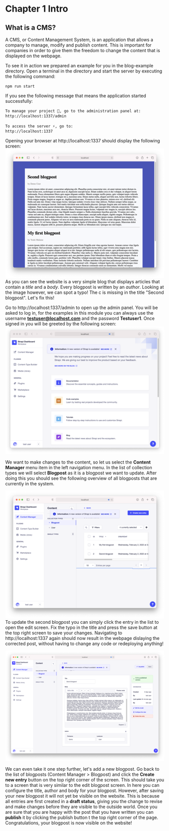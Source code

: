# Chapter 1 Intro 
## What is a CMS?
A CMS, or Content Management System, is an application that allows a company to manage, modify and publish content. This is important for companies in order to give them the freedom to change the content that is displayed on the webpage.

To see it in action we prepared an example for you in the blog-example directory. Open a terminal in the directory and start the server by executing the following command:

```
npm run start
```

If you see the following message that means the application started successfully:

```
To manage your project 🚀, go to the administration panel at:
http://localhost:1337/admin

To access the server ⚡️, go to:
http://localhost:1337
```

Opening your browser at http://localhost:1337 should display the following screen:
![the blog](./assets/blog_with_typo.png)
As you can see the website is a very simple blog that displays articles that contain a *title* and a *body*. Every blogpost is written by an *author*. Looking at the image however, we can spot a typo! The c is missing in the title "Second blogpost". Let's fix this!

Go to http://localhost:1337/admin to open up the admin panel. You will be asked to log in, for the examples in this module you can always use the username **testuser@localhost.com** and the password **Testuser1**. Once signed in you will be greeted by the following screen:
![the blog](./assets/welcome-screen.png)

We want to make changes to the content, so let us select the **Content Manager** menu item in the left navigation menu. In the list of collection types we will select **Blogpost** as it is a blogpost we want to update. After doing this you should see the following overview of all blogposts that are currently in the system.

![the blog](./assets/all_blogposts.png)
To update the second blogpost you can simply click the entry in the list to open the edit screen. Fix the typo in the title and press the save button at the top right screen to save your changes. Navigating to http://localhost:1337 again should now result in the webpage dislaying the corrected post, without having to change any code or redeploying anything!

![the blog](./assets/edit-blogpost.png)

We can even take it one step further, let's add a new blogpost. Go back to the list of blogposts (Content Manager > Blogpost) and click the **Create new entry** button on the top right corner of the screen. This should take you to a screen that is very similar to the edit blogpost screen. In here you can configure the title, author and body for your blogpost. However, after saving your new blogpost it will not yet be visible on the website. This is because all entries are first created in a **draft status**, giving you the change to revise and make changes before they are visible to the outside world. Once you are sure that you are happy with the post that you have written you can **publish** it by clicking the publish button t the top right corner of the page. Congratulations, your blogpost is now visible on the website!